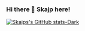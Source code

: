 ### Hi there 👋 **Skajp** here!

[![Skajps's GitHub stats-Dark](https://github-readme-stats.vercel.app/api?username=SkajpCZ&show_icons=true&theme=dark#gh-dark-mode-only)](https://github.com/S/github-readme-stats#gh-dark-mode-only)

<!--
**SkajpCZ/SkajpCZ** is a ✨ _special_ ✨ repository because its `README.md` (this file) appears on your GitHub profile.

Here are some ideas to get you started:

- 🔭 I’m currently working on ...
- 🌱 I’m currently learning ...
- 👯 I’m looking to collaborate on ...
- 🤔 I’m looking for help with ...
- 💬 Ask me about ...
- 📫 How to reach me: ...
- 😄 Pronouns: ...
- ⚡ Fun fact: ...
-->

